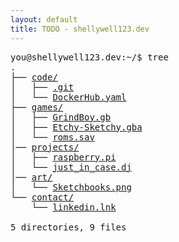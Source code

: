 ```yaml
---
layout: default
title: TODO - shellywell123.dev
---
```

<pre>
you@shellywell123.dev:~/$ tree
.
├── <a href="./code/index.html">code/</a>
│   ├── <a href="https://github.com/Shellywell123">.git</a>
│   └── <a href="https://hub.docker.com/u/shellywell123">DockerHub.yaml</a>
├── <a href="./games/index.html">games/</a>
│   ├── <a href="./games/gb-grind-boy.html">GrindBoy.gb</a>
│   ├── <a href="./games/gba-etchy-sketchy.html">Etchy-Sketchy.gba</a>
│   └── <a href="./games/basement.html">roms.sav</a>
│── <a href="./projects/index.html">projects/</a>
│   ├── <a href="./projects/pi-craft.html">raspberry.pi</a>
│   └── <a href="./projects/beats-case.html">just_in_case.dj</a>
│── <a href="./art/index.html">art/</a>
│   └── <a href="./art/art-attack.html">Sketchbooks.png</a>
└── <a href="./contact/index.html">contact/</a>
    └── <a href="https://www.linkedin.com/in/ben-shellswell/">linkedin.lnk</a>

5 directories, 9 files
</pre>

